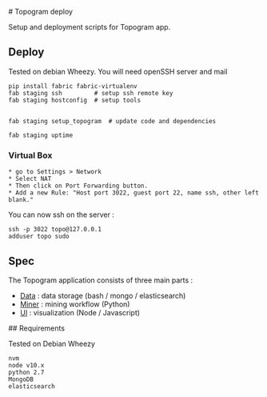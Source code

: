 # Topogram deploy

Setup and deployment scripts for Topogram app.

## Deploy

Tested on debian Wheezy. You will need openSSH server and mail

    pip install fabric fabric-virtualenv
    fab staging ssh         # setup ssh remote key
    fab staging hostconfig  # setup tools
    

    fab staging setup_topogram  # update code and dependencies

    fab staging uptime


### Virtual Box

    * go to Settings > Network 
    * Select NAT
    * Then click on Port Forwarding button. 
    * Add a new Rule: "Host port 3022, guest port 22, name ssh, other left blank."

You can now ssh on the server : 

    ssh -p 3022 topo@127.0.0.1
    adduser topo sudo


## Spec

The Topogram application consists of three main parts :

* [Data](https://github.com/topogram/topogram-data)     : data storage (bash / mongo / elasticsearch)
* [Miner](https://github.com/topogram/topogram-miner)   : mining workflow (Python)
* [UI](https://github.com/topogram/topogram-ui)         : visualization (Node / Javascript)

## Requirements

Tested on Debian Wheezy

    nvm
    node v10.x
    python 2.7
    MongoDB
    elasticsearch
